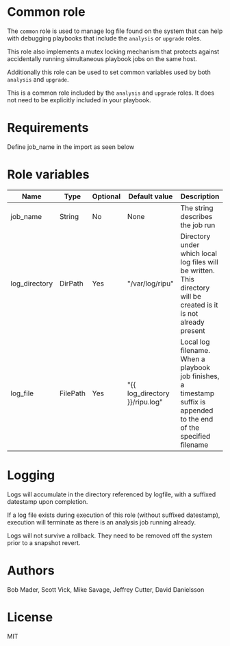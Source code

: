 # Common role

The `common` role is used to manage log file found on the system that can help with debugging playbooks that include the `analysis` or `upgrade` roles.

This role also implements a mutex locking mechanism that protects against accidentally running simultaneous playbook jobs on the same host.

Additionally this role can be used to set common variables used by both `analysis` and `upgrade`.

This is a common role included by the `analysis` and `upgrade` roles. It does not need to be explicitly included in your playbook.

# Requirements

Define job_name in the import as seen below

# Role variables
| Name                  | Type | Optional | Default value | Description |
|-----------------------|------|----------|---------------|-------------------------------------------------|
| job_name | String | No | None | The string describes the job run |
| log_directory | DirPath | Yes | "/var/log/ripu" | Directory under which local log files will be written. This directory will be created is it is not already present |
| log_file | FilePath | Yes | "{{ log_directory }}/ripu.log" | Local log filename. When a playbook job finishes, a timestamp suffix is appended to the end of the specified filename |

 # Logging

Logs will accumulate in the directory referenced by logfile, with a suffixed datestamp upon completion.

If a log file exists during execution of this role (without suffixed datestamp), execution will terminate as there is an analysis job running already.

Logs will not survive a rollback. They need to be removed off the system prior to a snapshot revert.

# Authors
Bob Mader, Scott Vick, Mike Savage, Jeffrey Cutter, David Danielsson

# License

MIT
